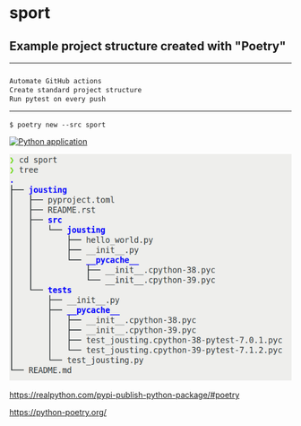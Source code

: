 # sport

## Example project structure created with "Poetry" 
---
### 
    Automate GitHub actions
    Create standard project structure
    Run pytest on every push
---

`$ poetry new --src sport`

[![Python application](https://github.com/RGGH/sport/actions/workflows/python-app.yml/badge.svg)](https://github.com/RGGH/sport/actions/workflows/python-app.yml)

![sport](https://github.com/RGGH/Misc/blob/master/s4.png)

https://realpython.com/pypi-publish-python-package/#poetry

https://python-poetry.org/
